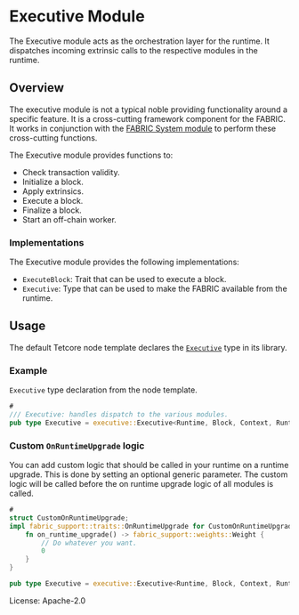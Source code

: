 # Executive Module

The Executive module acts as the orchestration layer for the runtime. It dispatches incoming
extrinsic calls to the respective modules in the runtime.

## Overview

The executive module is not a typical noble providing functionality around a specific feature.
It is a cross-cutting framework component for the FABRIC. It works in conjunction with the
[FABRIC System module](https://docs.rs/fabric-system/latest/fabric_system/) to perform these cross-cutting functions.

The Executive module provides functions to:

- Check transaction validity.
- Initialize a block.
- Apply extrinsics.
- Execute a block.
- Finalize a block.
- Start an off-chain worker.

### Implementations

The Executive module provides the following implementations:

- `ExecuteBlock`: Trait that can be used to execute a block.
- `Executive`: Type that can be used to make the FABRIC available from the runtime.

## Usage

The default Tetcore node template declares the [`Executive`](https://docs.rs/fabric-executive/latest/fabric_executive/struct.Executive.html) type in its library.

### Example

`Executive` type declaration from the node template.

```rust
#
/// Executive: handles dispatch to the various modules.
pub type Executive = executive::Executive<Runtime, Block, Context, Runtime, AllModules>;
```

### Custom `OnRuntimeUpgrade` logic

You can add custom logic that should be called in your runtime on a runtime upgrade. This is
done by setting an optional generic parameter. The custom logic will be called before
the on runtime upgrade logic of all modules is called.

```rust
#
struct CustomOnRuntimeUpgrade;
impl fabric_support::traits::OnRuntimeUpgrade for CustomOnRuntimeUpgrade {
    fn on_runtime_upgrade() -> fabric_support::weights::Weight {
        // Do whatever you want.
        0
    }
}

pub type Executive = executive::Executive<Runtime, Block, Context, Runtime, AllModules, CustomOnRuntimeUpgrade>;
```

License: Apache-2.0
